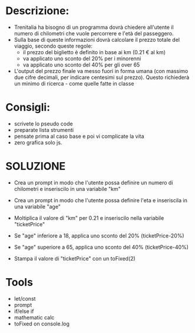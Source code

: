 # Descrizione:
- Trenitalia ha bisogno di un programma dovrà chiedere all'utente il numero di chilometri che vuole percorrere e l'età del passeggero.
- Sulla base di queste informazioni dovrà calcolare il prezzo totale del viaggio, secondo queste regole:
    - il prezzo del biglietto è definito in base ai km (0.21 € al km)
    - va applicato uno sconto del 20% per i minorenni
    - va applicato uno sconto del 40% per gli over 65 
- L'output del prezzo finale va messo fuori in forma umana (con massimo due cifre decimali, per indicare centesimi sul prezzo).
Questo richiederà un minimo di ricerca - come quelle fatte in classe

# Consigli:
- scrivete lo pseudo code
- preparate lista strumenti
- pensate prima al caso base e poi vi complicate la vita
- zero grafica solo js.

# SOLUZIONE

- Crea un prompt in modo che l'utente possa definire un numero di chilometri e inseriscilo in una variabile "km"
- Crea un prompt in modo che l'utente possa definire l'eta e inseriscila in una variabile "age"

- Moltiplica il valore di "km" per 0.21 e inseriscilo nella variabile "ticketPrice"
- Se "age" inferiore a 18, applica uno sconto del 20% (ticketPrice-20%)
- Se "age" superiore a 65, applica uno sconto del 40% (ticketPrice-40%)

- Stampa il valore di "ticketPrice" con un toFixed(2)

# Tools
- let/const
- prompt
- if/else if
- mathematic calc
- toFixed on console.log



